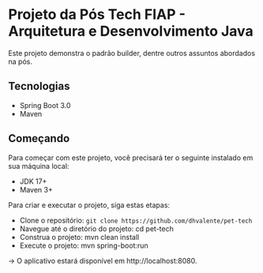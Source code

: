 # Projeto da Pós Tech FIAP - Arquitetura e Desenvolvimento Java

Este projeto demonstra o padrão builder, dentre outros assuntos abordados na pós.

## Tecnologias
* Spring Boot 3.0
* Maven

## Começando
Para começar com este projeto, você precisará ter o seguinte instalado em sua máquina local:

* JDK 17+
* Maven 3+



Para criar e executar o projeto, siga estas etapas:

* Clone o repositório: `git clone https://github.com/dhvalente/pet-tech`
* Navegue até o diretório do projeto: cd pet-tech
* Construa o projeto: mvn clean install
* Execute o projeto: mvn spring-boot:run

-> O aplicativo estará disponível em http://localhost:8080.
